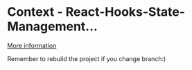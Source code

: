 # Context - React-Hooks-State-Management...

[More information](https://github.com/Hendahl/react-ts-hooks-state-management-alternatives)

Remember to rebuild the project if you change branch:)
